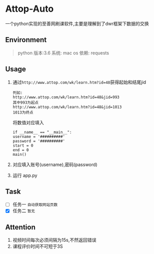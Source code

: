 # Attop-Auto
一个python实现的至善网刷课软件,主要是理解到了dwr框架下数据的交换
## Environment
> python 版本:3.6
> 系统: mac os
> 依赖: requests

## Usage
1.  通过`http://www.attop.com/wk/learn.htm?id=48`获得起始和结尾jid
    
    ```
    列如:
    http://www.attop.com/wk/learn.htm?id=48&jid=993
    其中993为起点
    http://www.attop.com/wk/learn.htm?id=48&jid=1013
    1013为终点
    ```
    将数值对应填入

    ```
    if __name__ == "__main__":
    username = '##########'
    password = '##########'
    start = 0
    end = 0
    main()
    ```
    
2.  对应填入账号(username),密码(password)
3.  运行 app.py

## Task
- [ ] 任务一  `自动获取网站页数`
- [x] 任务二  `暂无`

## Attention 
1.  视频时间每次必须间隔为15s,不然返回错误
2.  课程评价时间不可短于3S
